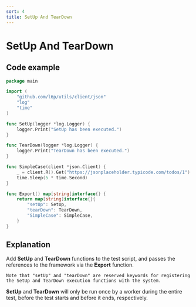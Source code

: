 ```yaml
---
sort: 4
title: SetUp And TearDown
---
```


# SetUp And TearDown

## Code example

```go
package main

import (
	"github.com/l6p/utils/client/json"
	"log"
	"time"
)

func SetUp(logger *log.Logger) {
	logger.Print("SetUp has been executed.")
}

func TearDown(logger *log.Logger) {
	logger.Print("TearDown has been executed.")
}

func SimpleCase(client *json.Client) {
	_ = client.R().Get("https://jsonplaceholder.typicode.com/todos/1")
	time.Sleep(5 * time.Second)
}

func Export() map[string]interface{} {
	return map[string]interface{}{
		"setUp": SetUp,
		"tearDown": TearDown,
		"SimpleCase": SimpleCase,
	}
}
```

## Explanation

Add **SetUp** and **TearDown** functions to the test script, and passes the references to the framework via the **Export** function.

```note
Note that "setUp" and "tearDown" are reserved keywords for registering the SetUp and TearDown execution functions with the system.
```

**SetUp** and **TearDown** will only be run once by a worker during the entire test, before the test starts and before it ends, respectively.
